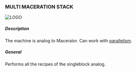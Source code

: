 ### MULTI MACERATION STACK

![LOGO](https://gtimpact.space/media/gregtech/ParMacer.png)

##### Description

The machine is analog to Macerator. Can work with [parallelism](/wiki/mechanics#parallelism).

##### General

Performs all the recipes of the singleblock analog.
